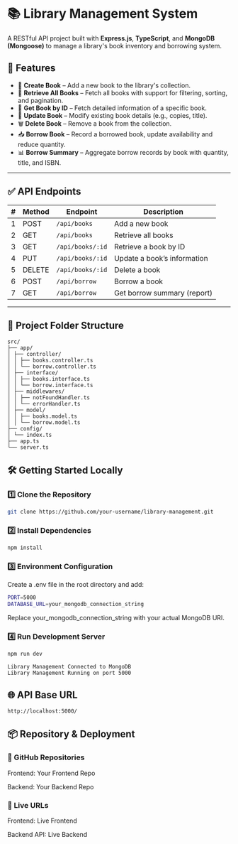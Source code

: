 # 📚 Library Management System

A RESTful API project built with **Express.js**, **TypeScript**, and **MongoDB (Mongoose)** to manage a library's book inventory and borrowing system.

## 🚀 Features

- 📘 **Create Book** – Add a new book to the library's collection.
- 📗 **Retrieve All Books** – Fetch all books with support for filtering, sorting, and pagination.
- 📙 **Get Book by ID** – Fetch detailed information of a specific book.
- 📒 **Update Book** – Modify existing book details (e.g., copies, title).
- 🗑️ **Delete Book** – Remove a book from the collection.
- 📥 **Borrow Book** – Record a borrowed book, update availability and reduce quantity.
- 📊 **Borrow Summary** – Aggregate borrow records by book with quantity, title, and ISBN.

---

## ✅ API Endpoints

| #   | Method | Endpoint           | Description                  |
| --- | ------ | ------------------ | ---------------------------- |
| 1   | POST   | `/api/books`       | Add a new book               |
| 2   | GET    | `/api/books`       | Retrieve all books           |
| 3   | GET    | `/api/books/:id`   | Retrieve a book by ID        |
| 4   | PUT    | `/api/books/:id`   | Update a book’s information  |
| 5   | DELETE | `/api/books/:id`   | Delete a book                |
| 6   | POST   | `/api/borrow`      | Borrow a book                |
| 7   | GET    | `/api/borrow`      | Get borrow summary (report)  |

---

## 📁 Project Folder Structure

```
src/
├── app/
│ ├── controller/
│ │ ├── books.controller.ts
│ │ └── borrow.controller.ts
│ ├── interface/
│ │ ├── books.interface.ts
│ │ └── borrow.interface.ts
│ ├── middlewares/
│ │ ├── notFoundHandler.ts
│ │ └── errorHandler.ts
│ ├── model/
│ │ ├── books.model.ts
│ │ └── borrow.model.ts
├── config/
│ └── index.ts
├── app.ts
└── server.ts
```


## 🛠️ Getting Started Locally

### 1️⃣ Clone the Repository

```bash
git clone https://github.com/your-username/library-management.git
```
### 2️⃣ Install Dependencies
```bash
npm install
```
### 3️⃣ Environment Configuration
Create a .env file in the root directory and add:

```bash
PORT=5000
DATABASE_URL=your_mongodb_connection_string
```

Replace your_mongodb_connection_string with your actual MongoDB URI.

### 4️⃣ Run Development Server

```bash
npm run dev
```

```vbnet
Library Management Connected to MongoDB
Library Management Running on port 5000
```

## 🌐 API Base URL

```arduino
http://localhost:5000/
```

## 📦 Repository & Deployment
### 🔗 GitHub Repositories
Frontend: Your Frontend Repo

Backend: Your Backend Repo

### 🚀 Live URLs
Frontend: Live Frontend

Backend API: Live Backend